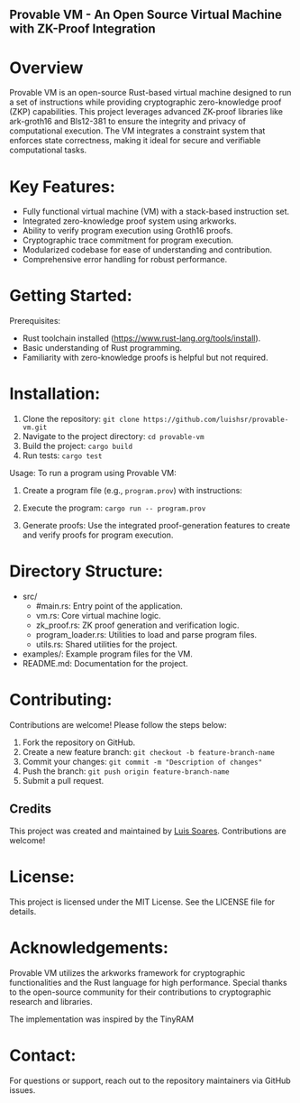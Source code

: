 ## Provable VM - An Open Source Virtual Machine with ZK-Proof Integration

# Overview
Provable VM is an open-source Rust-based virtual machine designed to run a set of instructions while providing cryptographic zero-knowledge proof (ZKP) capabilities. This project leverages advanced ZK-proof libraries like ark-groth16 and Bls12-381 to ensure the integrity and privacy of computational execution. The VM integrates a constraint system that enforces state correctness, making it ideal for secure and verifiable computational tasks.

# Key Features:
- Fully functional virtual machine (VM) with a stack-based instruction set.
- Integrated zero-knowledge proof system using arkworks.
- Ability to verify program execution using Groth16 proofs.
- Cryptographic trace commitment for program execution.
- Modularized codebase for ease of understanding and contribution.
- Comprehensive error handling for robust performance.

# Getting Started:
Prerequisites:
- Rust toolchain installed (https://www.rust-lang.org/tools/install).
- Basic understanding of Rust programming.
- Familiarity with zero-knowledge proofs is helpful but not required.

# Installation:
1. Clone the repository:
   `git clone https://github.com/luishsr/provable-vm.git`
2. Navigate to the project directory:
   `cd provable-vm`
3. Build the project:
   `cargo build`
4. Run tests:
   `cargo test`

Usage:
To run a program using Provable VM:
1. Create a program file (e.g., `program.prov`) with instructions:

2. Execute the program:
   `cargo run -- program.prov`
3. Generate proofs:
   Use the integrated proof-generation features to create and verify proofs for program execution.

# Directory Structure:
- src/
    - #main.rs: Entry point of the application.
    - vm.rs: Core virtual machine logic.
    - zk_proof.rs: ZK proof generation and verification logic.
    - program_loader.rs: Utilities to load and parse program files.
    - utils.rs: Shared utilities for the project.
- examples/: Example program files for the VM.
- README.md: Documentation for the project.

# Contributing:
Contributions are welcome! Please follow the steps below:
1. Fork the repository on GitHub.
2. Create a new feature branch: `git checkout -b feature-branch-name`
3. Commit your changes: `git commit -m "Description of changes"`
4. Push the branch: `git push origin feature-branch-name`
5. Submit a pull request.

## Credits
This project was created and maintained by [Luis Soares](https://github.com/luishsr). 
Contributions are welcome!

# License:
This project is licensed under the MIT License. See the LICENSE file for details.

# Acknowledgements:
Provable VM utilizes the arkworks framework for cryptographic functionalities and the Rust language for high performance. Special thanks to the open-source community for their contributions to cryptographic research and libraries.

The implementation was inspired by the TinyRAM

# Contact:
For questions or support, reach out to the repository maintainers via GitHub issues.
